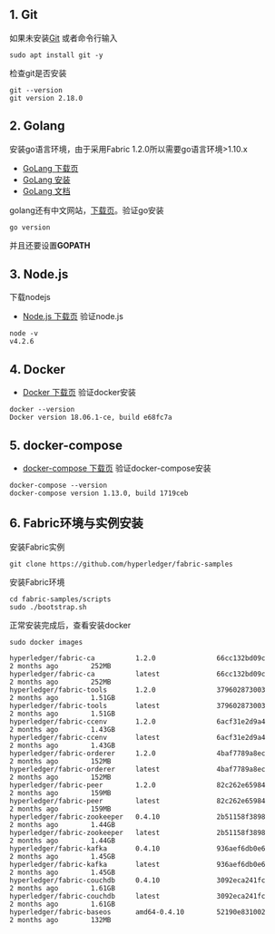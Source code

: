 ## 1. Git
如果未安装[Git](https://git-scm.com/downloads)
或者命令行输入
```
sudo apt install git -y
```
检查git是否安装
```
git --version
git version 2.18.0
```
## 2. Golang
安装go语言环境，由于采用Fabric 1.2.0所以需要go语言环境>1.10.x
- [GoLang 下载页](https://golang.org/dl)
- [GoLang 安装](https://golang.org/doc/install)
- [GoLang 文档](https://golang.org/doc/)

golang还有中文网站，[下载页](https://studygolang.com/dl)。验证go安装
```
go version
```
并且还要设置**GOPATH**
## 3. Node.js
下载nodejs
- [Node.js 下载页](https://nodejs.org/en/download/)
验证node.js
```
node -v
v4.2.6
```
## 4. Docker
- [Docker 下载页](https://docs.docker.com/install/linux/docker-ce/ubuntu/)
验证docker安装
```
docker --version
Docker version 18.06.1-ce, build e68fc7a
```
## 5. docker-compose
- [docker-compose 下载页](https://docs.docker.com/compose/)
验证docker-compose安装
```
docker-compose --version
docker-compose version 1.13.0, build 1719ceb
```
## 6. Fabric环境与实例安装
安装Fabric实例
```
git clone https://github.com/hyperledger/fabric-samples
```
安装Fabric环境
```
cd fabric-samples/scripts
sudo ./bootstrap.sh
```
正常安装完成后，查看安装docker
```
sudo docker images

hyperledger/fabric-ca          1.2.0               66cc132bd09c        2 months ago        252MB
hyperledger/fabric-ca          latest              66cc132bd09c        2 months ago        252MB
hyperledger/fabric-tools       1.2.0               379602873003        2 months ago        1.51GB
hyperledger/fabric-tools       latest              379602873003        2 months ago        1.51GB
hyperledger/fabric-ccenv       1.2.0               6acf31e2d9a4        2 months ago        1.43GB
hyperledger/fabric-ccenv       latest              6acf31e2d9a4        2 months ago        1.43GB
hyperledger/fabric-orderer     1.2.0               4baf7789a8ec        2 months ago        152MB
hyperledger/fabric-orderer     latest              4baf7789a8ec        2 months ago        152MB
hyperledger/fabric-peer        1.2.0               82c262e65984        2 months ago        159MB
hyperledger/fabric-peer        latest              82c262e65984        2 months ago        159MB
hyperledger/fabric-zookeeper   0.4.10              2b51158f3898        2 months ago        1.44GB
hyperledger/fabric-zookeeper   latest              2b51158f3898        2 months ago        1.44GB
hyperledger/fabric-kafka       0.4.10              936aef6db0e6        2 months ago        1.45GB
hyperledger/fabric-kafka       latest              936aef6db0e6        2 months ago        1.45GB
hyperledger/fabric-couchdb     0.4.10              3092eca241fc        2 months ago        1.61GB
hyperledger/fabric-couchdb     latest              3092eca241fc        2 months ago        1.61GB
hyperledger/fabric-baseos      amd64-0.4.10        52190e831002        2 months ago        132MB
```

